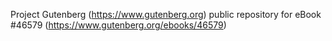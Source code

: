 Project Gutenberg (https://www.gutenberg.org) public repository for eBook #46579 (https://www.gutenberg.org/ebooks/46579)

